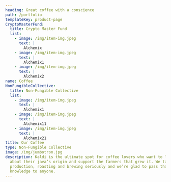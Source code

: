 ```yaml
---
heading: Great coffee with a conscience
path: /portfolio
templateKey: product-page
CryptoMasterFund:
  title: Crypto Master Fund
  list:
    - image: /img/item-img.jpeg
      text: |
        Alchemix
    - image: /img/item-img.jpeg
      text: |
        Alchemix1
    - image: /img/item-img.jpeg
      text: |
        Alchemix2
name: Coffee
NonFungibleCollective:
  title: Non-Fungible Collective
  list:
    - image: /img/item-img.jpeg
      text: |
        Alchemix1
    - image: /img/item-img.jpeg
      text: |
        Alchemix11
    - image: /img/item-img.jpeg
      text: |
        Alchemix21
title: Our Coffee
type: Non-Fungible Collective
image: /img/jumbotron.jpg
description: Kaldi is the ultimate spot for coffee lovers who want to learn
  about their java’s origin and support the farmers that grew it. We take coffee
  production, roasting and brewing seriously and we’re glad to pass that
  knowledge to anyone.
---
```

